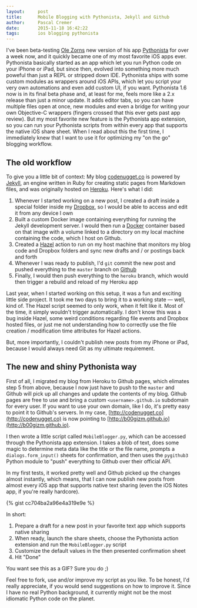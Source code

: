 ```yaml
---
layout:     post
title:      Mobile Blogging with Pythonista, Jekyll and Github
author:     Pascal Cremer
date:       2015-11-18 16:42:22
tags:       ios blogging pythonista
---
```


I've been beta-testing [Ole Zorns](https://twitter.com/olemoritz) new version of his app [Pythonista](http://omz-software.com/pythonista/ "Pythonista") for over a week now, and it quickly became one of my most favorite iOS apps ever. Pythonista basically started as an app which let you run Python code on your iPhone or iPad, but since then, evolved into something more much poweful than just a REPL or stripped down IDE. Pythonista ships with some custom modules as wrappers around iOS APIs, which let you script your very own automations and even add custom UI, if you want.
Pythonista 1.6 now is in its final beta phase and, at least for me, feels more like a 2.x release than just a minor update. It adds editor tabs, so you can have multiple files open at once, new modules and even a bridge for writing your own Objective-C wrappers (fingers crossed that this ever gets past app review). But my most favorite new feature is the Pythonista app extension, so you can run your Pythonista scripts from within every app that supports the native iOS share sheet. When I read about this the first time, I immediately knew that I want to use it for optimizing my "on the go" blogging workflow.

## The old workflow
To give you a little bit of context: My blog [codenugget.co](http://codenugget.co) is powered by [Jekyll](https://jekyllrb.com/ "Jekyll • Simple, blog-aware, static sites"), an engine written in Ruby for creating static pages from Markdown files, and was originally hosted on [Heroku](https://www.heroku.com/ "heroku - Google-Suche"). Here's what I did:

1. Whenever I started working on a new post, I created a draft inside a special folder inside my [Dropbox](https://www.dropbox.com/ "Dropbox"), so I would be able to access and edit it from any device I own
2. Built a custom Docker image containing everything for running the Jekyll development server. I would then run a [Docker](https://www.docker.com/ "Docker - Build, Ship, and Run Any App, Anywhere") container based on that image with a volume linked to a directory on my local machine containing the code, which I host on Github.
3. Created a [Hazel](https://www.noodlesoft.com/hazel.php) action to run on my host machine that monitors my blog code and Dropbox folders and sync new drafts and / or postings back and forth
4. Whenever I was ready to publish, I'd `git` commit the new post and pushed everything to the `master` branch on [Github](https://github.com/b00giZm/codenugget-blog "b00giZm/codenugget-blog")
5. Finally, I would then push everything to the `heroku` branch, which would then trigger a rebuild and reload of my Heroku app

Last year, when I started working on this setup, it was a fun and exciting little side project. It took me two days to bring it to a working state — well, kind of. The Hazel script seemed to only work, when it felt like it. Most of the time, it simply wouldn't trigger automatically. I don't know this was a bug inside Hazel, some weird conditions regarding file events and Dropbox hosted files, or just me not understanding how to correctly use the file creation / modification time attributes for Hazel actions. 

But, more importantly, I couldn't publish new posts from my iPhone or iPad, because I would always need Git as my ultimate requirement. 

## The new and shiny Pythonista way

First of all, I migrated my blog from Heroku to Github pages, which elimates step 5 from above, because I now just have to push to the `master` and Github will pick up all changes and update the contents of my blog. Github pages are free to use and bring a custom `<username>.github.io` subdomain for every user. If you want to use your own domain, like I do, it's pretty easy to point it to Github's servers. In my case, [http://codenugget.co](http://codenugget.co) is now pointing to [http://b00gizm.github.io](http://b00gizm.github.io).

I then wrote a little script called `MobileBlogger.py`, which can be accessed through the Pythonista app extension. I takes a blob of text, does some magic to determine meta data like the title or the file name, prompts a `dialogs.form_input()` sheets for confirmation, and  then uses the `pygithub3` Python module to "push" everything to Github over their official API.

In my first tests, it worked pretty well and Github picked up the changes almost instantly, which means, that I can now publish new posts from almost every iOS app that supports native text sharing (even the iOS Notes app, if you're really hardcore).

{% gist cc704ba2a96e4a319e9e %}

In short:

1. Prepare a draft for a new post in your favorite text app which supports native sharing
2. When ready, launch the share sheets, choose the Pythonista action extension and run the `MobileBlogger.py` script
3. Customize the default values in the then presented confirmation sheet
4. Hit "Done"

You want see this as a GIF? Sure you do ;)

Feel free to fork, use and/or improve my script as you like. To be honest, I'd really appreciate, if you would send suggestions on how to improve it. Since I have no real Python background, it currently might not be the most idiomatic Python code on the planet.
